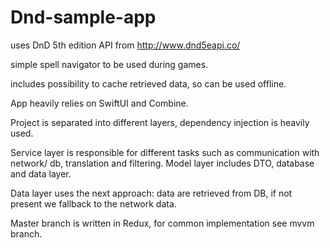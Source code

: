 # Dnd-sample-app
uses DnD 5th edition API from http://www.dnd5eapi.co/

simple spell navigator to be used during games.

includes possibility to cache retrieved data, so can be used offline.

App heavily relies on SwiftUI and Combine. 

Project is separated into different layers, dependency injection is heavily used. 

Service layer is responsible for different tasks such as communication with network/ db, translation and filtering. 
Model layer includes DTO, database and data layer. 

Data layer uses the next approach: data are retrieved from DB, if not present we fallback to the network data.

Master branch is written in Redux, for common implementation see mvvm branch.

